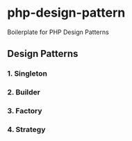 # php-design-pattern
Boilerplate for PHP Design Patterns

## Design Patterns

### 1. Singleton
### 2. Builder
### 3. Factory
### 4. Strategy
